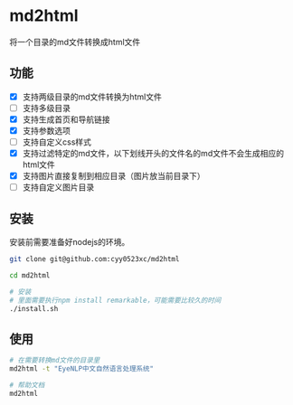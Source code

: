 # md2html
将一个目录的md文件转换成html文件

## 功能

- [x] 支持两级目录的md文件转换为html文件
- [ ] 支持多级目录
- [x] 支持生成首页和导航链接
- [x] 支持参数选项
- [ ] 支持自定义css样式
- [x] 支持过滤特定的md文件，以下划线开头的文件名的md文件不会生成相应的html文件
- [x] 支持图片直接复制到相应目录（图片放当前目录下）
- [ ] 支持自定义图片目录

## 安装

安装前需要准备好nodejs的环境。

```sh
git clone git@github.com:cyy0523xc/md2html

cd md2html

# 安装
# 里面需要执行npm install remarkable，可能需要比较久的时间
./install.sh
```

## 使用

```sh
# 在需要转换md文件的目录里
md2html -t "EyeNLP中文自然语言处理系统"

# 帮助文档
md2html
```

